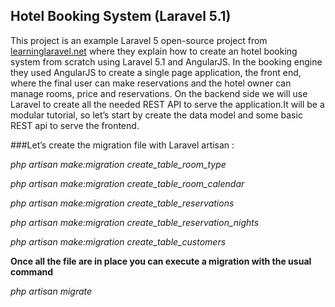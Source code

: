 ## Hotel Booking System (Laravel 5.1)

This project is an example Laravel 5 open-source project from [learninglaravel.net](http://learninglaravel.net/hotel-booking-engine-with-laravel-5-and-angularjs-part-1) where they explain how to create an hotel booking system from scratch using Laravel 5.1 and AngularJS. In the booking engine they used AngularJS to create a single page application, the front end, where the final user can make reservations and the hotel owner can manage rooms, price and reservations. On the backend side we will use Laravel to create all the needed REST API to serve the application.It will be a modular tutorial, so let’s start by create the data model and some basic REST api to serve the frontend.

###Let’s create the migration file with Laravel artisan :

*php artisan make:migration create_table_room_type*

*php artisan make:migration create_table_room_calendar*

*php artisan make:migration create_table_reservations*

*php artisan make:migration create_table_reservation_nights*

*php artisan make:migration create_table_customers*

**Once all the file are in place you can execute  a migration with the usual command**

*php artisan migrate*
